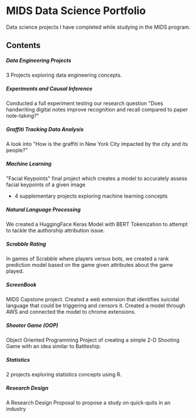 # MIDS Data Science Portfolio
Data science projects I have completed while studying in the MIDS program. 

## Contents
##### Data Engineering Projects
3 Projects exploring data engineering concepts.
##### Experiments and Causal Inference
Conducted a full experiment testing our research question "Does handwriting digital notes improve recognition and recall compared to paper note-taking?"
##### Graffiti Tracking Data Analysis
A look into "How is the graffiti in New York City impacted by the city and its people?"
##### Machine Learning
"Facial Keypoints" final project which creates a model to accurately assess facial keypoints of a given image
* 4 supplementary projects exploring machine learning concepts
##### Natural Language Processing
We created a HuggingFace Keras Model with BERT Tokenization to attempt to tackle the authorship attribution issue.
##### Scrabble Rating
In games of Scrabble where players versus bots, we created a rank prediction model based on the game given attributes about the game played.
##### ScreenBook
MIDS Capstone project. Created a web extension that identifies suicidal language that could be triggering and censors it. Created a model through AWS and connected the model to chrome extensions.
##### Shooter Game (OOP)
Object Oriented Programming Project of creating a simple 2-D Shooting Game with an idea similar to Battleship.
##### Statistics 
2 projects exploring statistics concepts using R.
##### Research Design
A Research Design Proposal to propose a study on quick-quits in an industry 
